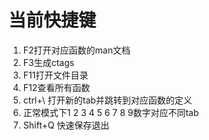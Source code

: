 # 当前快捷键
1. F2打开对应函数的man文档
2. F3生成ctags
3. F11打开文件目录
4. F12查看所有函数
5. ctrl+\ 打开新的tab并跳转到对应函数的定义
6. 正常模式下1 2 3 4 5 6 7 8 9数字对应不同tab
7. Shift+Q 快速保存退出
